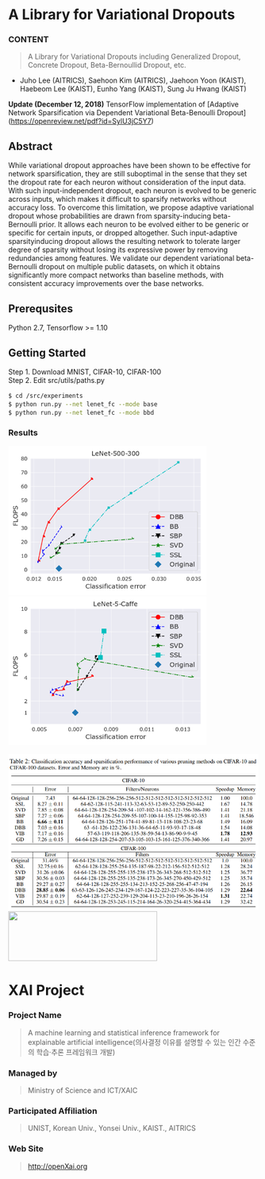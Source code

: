 # A Library for Variational Dropouts

### **CONTENT**
> A Library for Variational Dropouts including Generalized Dropout, Concrete Dropout,
> Beta-Bernoullid Dropout, etc.

+ Juho Lee (AITRICS), Saehoon Kim (AITRICS), Jaehoon Yoon (KAIST), Haebeom Lee (KAIST), Eunho Yang (KAIST), Sung Ju Hwang (KAIST)

<b> Update (December 12, 2018)</b> TensorFlow implementation of
[Adaptive Network Sparsification via Dependent Variational Beta-Benoulli Dropout]
(https://openreview.net/pdf?id=SylU3jC5Y7)

## Abstract

While variational dropout approaches have been shown to be effective for network
sparsification, they are still suboptimal in the sense that they set the dropout rate for
each neuron without consideration of the input data. With such input-independent
dropout, each neuron is evolved to be generic across inputs, which makes it difficult
to sparsify networks without accuracy loss. To overcome this limitation, we propose
adaptive variational dropout whose probabilities are drawn from sparsity-inducing
beta-Bernoulli prior. It allows each neuron to be evolved either to be generic or
specific for certain inputs, or dropped altogether. Such input-adaptive sparsityinducing
dropout allows the resulting network to tolerate larger degree of sparsity
without losing its expressive power by removing redundancies among features.
We validate our dependent variational beta-Bernoulli dropout on multiple public
datasets, on which it obtains significantly more compact networks than baseline
methods, with consistent accuracy improvements over the base networks.

## Prerequsites
Python 2.7, Tensorflow >= 1.10

## Getting Started

Step 1. Download MNIST, CIFAR-10, CIFAR-100 <br />
Step 2. Edit src/utils/paths.py <br />

```bash
$ cd /src/experiments
$ python run.py --net lenet_fc --mode base
$ python run.py --net lenet_fc --mode bbd
```

### Results
<p float="left">
  <img src="figures/lenet_fc.png" width="400" />
  <img src="figures/lenet_conv.png" width="400" />
</p>
<img src="figures/vgg-like.png" width="800" />

<img src="http://xai.unist.ac.kr/static/img/logos/XAIC_logo.png" width="300" height="100">

# XAI Project

### **Project Name**
> A machine learning and statistical inference framework for explainable artificial intelligence(의사결정 이유를 설명할 수 있는 인간 수준의 학습·추론 프레임워크 개발)
### **Managed by**
> Ministry of Science and ICT/XAIC
### **Participated Affiliation**
> UNIST, Korean Univ., Yonsei Univ., KAIST., AITRICS
### **Web Site**
> <http://openXai.org>
